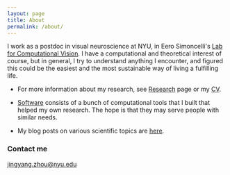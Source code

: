 ```yaml
---
layout: page
title: About
permalink: /about/
---
```


I work as a postdoc in visual neuroscience at NYU, in Eero Simoncelli's [Lab for Computational Vision](https://www.cns.nyu.edu/~lcv/). I have a computational and theoretical interest of course, but in general, I try to understand anything I encounter, and figured this could be the easiest and the most sustainable way of living a fulfilling life.

* For more information about my research, see [Research]({{site.baseurl}}/research/) page or my [CV]({{site.baseurl}}/docs/ZhouCV_2020April.pdf). 

* [Software]({{site.baseurl}}/software/) consists of a bunch of computational tools that I built that helped my own research. The hope is that they may serve people with similar needs. 

* My blog posts on various scientific topics are [here]({{site.baseurl}}/blog/).


### Contact me
[jingyang.zhou@nyu.edu](mailto:jingyang.zhou@nyu.edu)    


